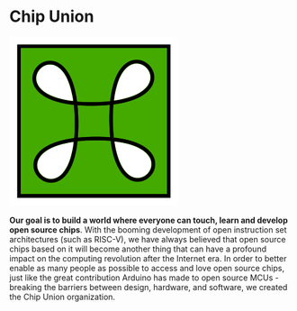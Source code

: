# Chip Union

<img src="../images/chipunion.png" alt="ChipUnion Logo" width="300px" />

**Our goal is to build a world where everyone can touch, learn and develop open source chips**. With the booming development of open instruction set architectures (such as RISC-V), we have always believed that open source chips based on it will become another thing that can have a profound impact on the computing revolution after the Internet era. In order to better enable as many people as possible to access and love open source chips, just like the great contribution Arduino has made to open source MCUs - breaking the barriers between design, hardware, and software, we created the Chip Union organization.
